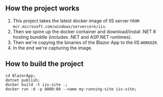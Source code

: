 ## How the project works

1. This project takes the latest docker image of IIS server `FROM mcr.microsoft.com/windows/servercore/iis`.
2. Then we spinn up the docker container and download/instal .NET 8 hosting bunddle (includes .NET and ASP.NET runtimes).
3. Then we're copying the binaries of the Blazor App to the IIS `WORKDIR`.
4. In the end we're capturing the image.

## How to build the project
```pwsh
cd BlazorApp;
dotnet publish;
docker build -t iis-site .;
docker run -d -p 8000:80 --name my-running-site iis-site;
```
